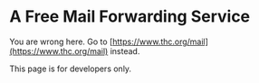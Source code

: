 # A Free Mail Forwarding Service


You are wrong here. Go to [https://www.thc.org/mail](https://www.thc.org/mail) instead.

This page is for developers only.


